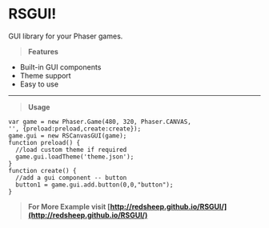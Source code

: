 # **RSGUI!**
GUI library for your Phaser games.
> **Features**

 - Built-in GUI components
 - Theme support
 - Easy to use

-------------------
> **Usage**

    var game = new Phaser.Game(480, 320, Phaser.CANVAS,
    '', {preload:preload,create:create});
    game.gui = new RSCanvasGUI(game);
    function preload() {
      //load custom theme if required
      game.gui.loadTheme('theme.json');
    }
    function create() {
      //add a gui component -- button
      button1 = game.gui.add.button(0,0,"button");
    }

> **For More Example visit [http://redsheep.github.io/RSGUI/](http://redsheep.github.io/RSGUI/)**
